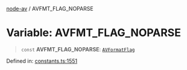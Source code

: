 [node-av](../globals.md) / AVFMT\_FLAG\_NOPARSE

# Variable: AVFMT\_FLAG\_NOPARSE

> `const` **AVFMT\_FLAG\_NOPARSE**: [`AVFormatFlag`](../type-aliases/AVFormatFlag.md)

Defined in: [constants.ts:1551](https://github.com/seydx/av/blob/f8631fc881b394300b1479f511d55cf1c370a87f/src/constants/constants.ts#L1551)
